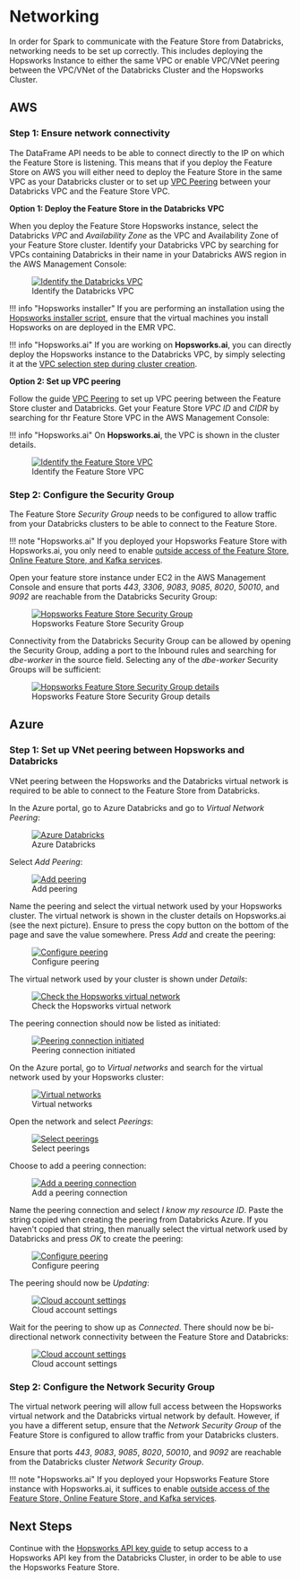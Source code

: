 # Networking

In order for Spark to communicate with the Feature Store from Databricks, networking needs to be set up correctly. This includes deploying the Hopsworks Instance to either the same VPC or enable VPC/VNet peering between the VPC/VNet of the Databricks Cluster and the Hopsworks Cluster.

## AWS

### Step 1: Ensure network connectivity

The DataFrame API needs to be able to connect directly to the IP on which the Feature Store is listening.
This means that if you deploy the Feature Store on AWS you will either need to deploy the Feature Store in the same VPC as your Databricks
cluster or to set up [VPC Peering](https://docs.databricks.com/administration-guide/cloud-configurations/aws/vpc-peering.html) between your Databricks VPC and the Feature Store VPC.

**Option 1: Deploy the Feature Store in the Databricks VPC**

When you deploy the Feature Store Hopsworks instance, select the Databricks *VPC* and *Availability Zone* as the VPC and Availability Zone of your Feature Store cluster.
Identify your Databricks VPC by searching for VPCs containing Databricks in their name in your Databricks AWS region in the AWS Management Console:

<p align="center">
  <figure>
    <a  href="../../../assets/images/databricks/aws/databricks_vpc.png">
      <img src="../../../assets/images/databricks/aws/databricks_vpc.png" alt="Identify the Databricks VPC">
    </a>
    <figcaption>Identify the Databricks VPC</figcaption>
  </figure>
</p>

!!! info "Hopsworks installer"
    If you are performing an installation using the [Hopsworks installer script](https://hopsworks.readthedocs.io/en/stable/getting_started/installation_guide/platforms/hopsworks-installer.html), ensure that the virtual machines you install Hopsworks on are deployed in the EMR VPC.

!!! info "Hopsworks.ai"
    If you are working on **Hopsworks.ai**, you can directly deploy the Hopsworks instance to the Databricks VPC, by simply selecting it at the [VPC selection step during cluster creation](https://docs.hopsworks.ai/hopsworks-cloud/latest/aws/cluster_creation/#step-8-vpc-selection).

**Option 2: Set up VPC peering**

Follow the guide [VPC Peering](https://docs.databricks.com/administration-guide/cloud-configurations/aws/vpc-peering.html) to set up VPC peering between the Feature Store cluster and Databricks. Get your Feature Store *VPC ID* and *CIDR* by searching for thr Feature Store VPC in the AWS Management Console:

!!! info "Hopsworks.ai"
    On **Hopsworks.ai**, the VPC is shown in the cluster details.

<p align="center">
  <figure>
    <a  href="../../../assets/images/databricks/aws/hopsworks_vpc.png">
      <img src="../../../assets/images/databricks/aws/hopsworks_vpc.png" alt="Identify the Feature Store VPC">
    </a>
    <figcaption>Identify the Feature Store VPC</figcaption>
  </figure>
</p>

### Step 2: Configure the Security Group

The Feature Store *Security Group* needs to be configured to allow traffic from your Databricks clusters to be able to connect to the Feature Store.

!!! note "Hopsworks.ai"
    If you deployed your Hopsworks Feature Store with Hopsworks.ai, you only need to enable [outside access of the Feature Store, Online Feature Store, and Kafka services](https://docs.hopsworks.ai/hopsworks-cloud/latest/services/#outside-access-to-the-feature-store).

Open your feature store instance under EC2 in the AWS Management Console and ensure that ports *443*, *3306*, *9083*, *9085*, *8020*, *50010*, and *9092* are reachable from the Databricks Security Group:

<p align="center">
  <figure>
    <a  href="../../../assets/images/databricks/aws/databricks_security_group_overview.png">
      <img src="../../../assets/images/databricks/aws/databricks_security_group_overview.png" alt="Hopsworks Feature Store Security Group">
    </a>
    <figcaption>Hopsworks Feature Store Security Group</figcaption>
  </figure>
</p>

Connectivity from the Databricks Security Group can be allowed by opening the Security Group, adding a port to the Inbound rules and searching for *dbe-worker* in the source field. Selecting any of the *dbe-worker* Security Groups will be sufficient:

<p align="center">
  <figure>
    <a  href="../../../assets/images/databricks/aws/databricks_security_group_details.png">
      <img src="../../../assets/images/databricks/aws/databricks_security_group_details.png" alt="Hopsworks Feature Store Security Group details">
    </a>
    <figcaption>Hopsworks Feature Store Security Group details</figcaption>
  </figure>
</p>

## Azure

### Step 1: Set up VNet peering between Hopsworks and Databricks

VNet peering between the Hopsworks and the Databricks virtual network is required to be able to connect
to the Feature Store from Databricks.

In the Azure portal, go to Azure Databricks and go to *Virtual Network Peering*:

<p align="center">
  <figure>
    <a  href="../../../assets/images/databricks/azure/azure-databricks-7.png">
      <img src="../../../assets/images/databricks/azure/azure-databricks-7.png" alt="Azure Databricks">
    </a>
    <figcaption>Azure Databricks</figcaption>
  </figure>
</p>

Select *Add Peering*:

<p align="center">
  <figure>
    <a  href="../../../assets/images/databricks/azure/azure-databricks-8.png">
      <img src="../../../assets/images/databricks/azure/azure-databricks-8.png" alt="Add peering">
    </a>
    <figcaption>Add peering</figcaption>
  </figure>
</p>

Name the peering and select the virtual network used by your Hopsworks cluster. The virtual network
is shown in the cluster details on Hopsworks.ai (see the next picture). Ensure to press the copy button
on the bottom of the page and save the value somewhere. Press *Add* and create the peering:

<p align="center">
  <figure>
    <a  href="../../../assets/images/databricks/azure/azure-databricks-10.png">
      <img src="../../../assets/images/databricks/azure/azure-databricks-10.png" alt="Configure peering">
    </a>
    <figcaption>Configure peering</figcaption>
  </figure>
</p>

The virtual network used by your cluster is shown under *Details*:

<p align="center">
  <figure>
    <a  href="../../../assets/images/databricks/azure/azure-databricks-9.png">
      <img src="../../../assets/images/databricks/azure/azure-databricks-9.png" alt="Check the Hopsworks virtual network">
    </a>
    <figcaption>Check the Hopsworks virtual network</figcaption>
  </figure>
</p>

The peering connection should now be listed as initiated:

<p align="center">
  <figure>
    <a  href="../../../assets/images/databricks/azure/azure-databricks-11.png">
      <img src="../../../assets/images/databricks/azure/azure-databricks-11.png" alt="Peering connection initiated">
    </a>
    <figcaption>Peering connection initiated</figcaption>
  </figure>
</p>

On the Azure portal, go to *Virtual networks* and search for the virtual network used by your
Hopsworks cluster:

<p align="center">
  <figure>
    <a  href="../../../assets/images/databricks/azure/azure-databricks-12.png">
      <img src="../../../assets/images/databricks/azure/azure-databricks-12.png" alt="Virtual networks">
    </a>
    <figcaption>Virtual networks</figcaption>
  </figure>
</p>

Open the network and select *Peerings*:

<p align="center">
  <figure>
    <a  href="../../../assets/images/databricks/azure/azure-databricks-13.png">
      <img src="../../../assets/images/databricks/azure/azure-databricks-13.png" alt="Select peerings">
    </a>
    <figcaption>Select peerings</figcaption>
  </figure>
</p>

Choose to add a peering connection:

<p align="center">
  <figure>
    <a  href="../../../assets/images/databricks/azure/azure-databricks-14.png">
      <img src="../../../assets/images/databricks/azure/azure-databricks-14.png" alt="Add a peering connection">
    </a>
    <figcaption>Add a peering connection</figcaption>
  </figure>
</p>

Name the peering connection and select *I know my resource ID*. Paste the string copied when creating
the peering from Databricks Azure. If you haven't copied that string, then manually select the virtual
network used by Databricks and press *OK* to create the peering:

<p align="center">
  <figure>
    <a  href="../../../assets/images/databricks/azure/azure-databricks-15.png">
      <img src="../../../assets/images/databricks/azure/azure-databricks-15.png" alt="Configure peering">
    </a>
    <figcaption>Configure peering</figcaption>
  </figure>
</p>

The peering should now be *Updating*:

<p align="center">
  <figure>
    <a  href="../../../assets/images/databricks/azure/azure-databricks-16.png">
      <img src="../../../assets/images/databricks/azure/azure-databricks-16.png" alt="Cloud account settings">
    </a>
    <figcaption>Cloud account settings</figcaption>
  </figure>
</p>

Wait for the peering to show up as *Connected*. There should now be bi-directional network connectivity between the Feature Store and Databricks:

<p align="center">
  <figure>
    <a  href="../../../assets/images/databricks/azure/azure-databricks-17.png">
      <img src="../../../assets/images/databricks/azure/azure-databricks-17.png" alt="Cloud account settings">
    </a>
    <figcaption>Cloud account settings</figcaption>
  </figure>
</p>

### Step 2: Configure the Network Security Group

The virtual network peering will allow full access between the Hopsworks virtual network and the Databricks virtual network by default. However, if you have a different setup, ensure that the *Network Security Group* of the Feature Store is configured to allow traffic from your Databricks clusters.

Ensure that ports *443*, *9083*, *9085*, *8020*, *50010*, and *9092* are reachable from the Databricks cluster *Network Security Group*.

!!! note "Hopsworks.ai"
    If you deployed your Hopsworks Feature Store instance with Hopsworks.ai, it suffices to enable [outside access of the Feature Store, Online Feature Store, and Kafka services](https://docs.hopsworks.ai/hopsworks-cloud/latest/services/#outside-access-to-the-feature-store).

## Next Steps

Continue with the [Hopsworks API key guide](api_key.md) to setup access to a Hopsworks API key from the Databricks Cluster, in order to be able to use the Hopsworks Feature Store.
